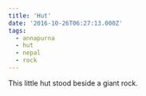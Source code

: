 ```yaml
---
title: 'Hut'
date: '2016-10-26T06:27:13.000Z'
tags:
  - annapurna
  - hut
  - nepal
  - rock
---
```


This little hut stood beside a giant rock.
